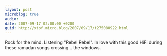 ```yaml
---
layout: post
microblog: true
audio: 
date: 2007-09-17 02:00:00 +0200
guid: http://xtof.micro.blog/2007/09/17/t275080922.html
---
```

Rock for the mind. Listening "Rebel Rebel". In love with this good HiFi during these ramadan songs crossing... the windows.
